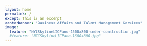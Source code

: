 ```yaml
---
layout: home
permalink: /
except: This is an excerpt
centerbanner: "Business Affairs and Talent Management Services"
image:
  feature: "NYCSkylineLICPano-1600x800-under-construction.jpg"
  #feature: "NYCSkylineLICPano-1600x800.jpg"
---
```

